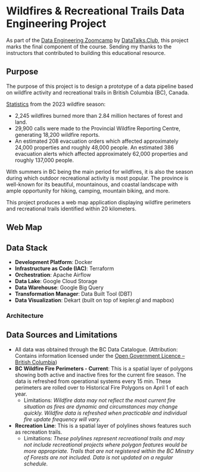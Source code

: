 # Wildfires & Recreational Trails Data Engineering Project
As part of the [Data Engineering Zoomcamp](https://github.com/DataTalksClub/data-engineering-zoomcamp) by [DataTalks.Club](https://datatalks.club), this project marks the final component of the course. Sending my thanks to the instructors that contributed to building this educational resource.

## Purpose
The purpose of this project is to design a prototype of a data pipeline based on wildfire activity and recreational trails in British Columbia (BC), Canada.

[Statistics](https://www2.gov.bc.ca/gov/content/safety/wildfire-status/about-bcws/wildfire-history) from the 2023 wildfire season:
  - 2,245 wildfires burned more than 2.84 million hectares of forest and land.
  - 29,900 calls were made to the Provincial Wildfire Reporting Centre, generating 18,200 wildfire reports.
  - An estimated 208 evacuation orders which affected approximately 24,000 properties and roughly 48,000 people. An estimated 386 evacuation alerts which affected approximately 62,000 properties and roughly 137,000 people.


With summers in BC being the main period for wildfires, it is also the season during which outdoor recreational activity is most popular. The province is well-known for its beautiful, mountainous, and coastal landscape with ample opportunity for hiking, camping, mountain biking, and more.

This project produces a web map application displaying wildfire perimeters and recreational trails identified within 20 kilometers.

## Web Map

## Data Stack
- **Development Platform**: Docker
- **Infrastructure as Code (IAC)**: Terraform
- **Orchestration**: Apache Airflow
- **Data Lake**: Google Cloud Storage
- **Data Warehouse**: Google Big Query
- **Transformation Manager**: Data Built Tool (DBT)
- **Data Visualization**: Dekart (built on top of kepler.gl and mapbox)

### Architecture

## Data Sources and Limitations
- All data was obtained through the BC Data Catalogue. (Attribution: Contains information licensed under the [Open Government Licence – British Columbia](https://www2.gov.bc.ca/gov/content/data/policy-standards/open-data/open-government-licence-bc))
- **BC Wildfire Fire Perimeters - Current**: This is a spatial layer of polygons showing both active and inactive fires for the current fire season. The data is refreshed from operational systems every 15 min. These perimeters are rolled over to Historical Fire Polygons on April 1 of each year.
  - Limitations: *Wildfire data may not reflect the most current fire situation as fires are dynamic and circumstances may change quickly. Wildfire data is refreshed when practicable and individual fire update frequency will vary.*
- **Recreation Line**: This is a spatial layer of polylines shows features such as recreation trails.
  - Limitations: *These polylines represent recreational trails and may not include recreational projects where polygon features would be more appropriate. Trails that are not registered within the BC Minstry of Forests are not included. Data is not updated on a regular schedule.*
